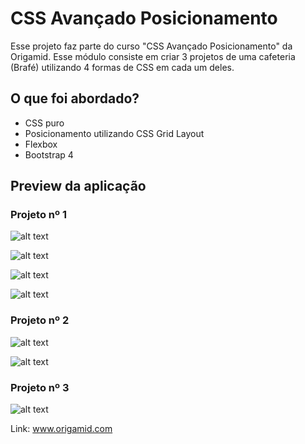 # CSS Avançado Posicionamento
Esse projeto faz parte do curso "CSS Avançado Posicionamento" da Origamid.
Esse módulo consiste em criar 3 projetos de uma cafeteria (Brafé) utilizando 4 formas de CSS em cada um deles.

## O que foi abordado?

- CSS puro
- Posicionamento utilizando CSS Grid Layout
- Flexbox
- Bootstrap 4



## Preview da aplicação

### Projeto nº 1 ###

![alt text](https://github.com/marlonmnz/pictures/blob/master/Brafe-1-1.jpg)

![alt text](https://github.com/marlonmnz/pictures/blob/master/Brafe-1-2.jpg)

![alt text](https://github.com/marlonmnz/pictures/blob/master/Brafe-1-3.jpg)

![alt text](https://github.com/marlonmnz/pictures/blob/master/Brafe-1-4.jpg)

### Projeto nº 2 ###

![alt text](https://github.com/marlonmnz/pictures/blob/master/Brafe-2-1.jpg)

![alt text](https://github.com/marlonmnz/pictures/blob/master/Brafe-2-2.jpg)

### Projeto nº 3 ###

![alt text](https://github.com/marlonmnz/pictures/blob/master/Brafe-3.jpg)



Link: www.origamid.com